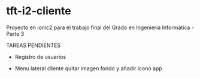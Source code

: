 # tft-i2-cliente
Proyecto en ionic2 para el trabajo final del Grado en Ingeniería Informática - Parte 3

TAREAS PENDIENTES

- Registro de usuarios

- Menu lateral cliente quitar imagen fondo y añadir icono app